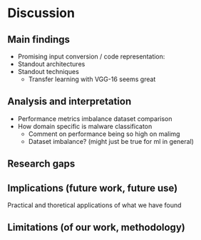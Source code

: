 # Discussion

## Main findings

- Promising input conversion / code representation:
- Standout architectures
- Standout techniques
  - Transfer learning with VGG-16 seems great

## Analysis and interpretation

- Performance metrics imbalance dataset comparison
- How domain specific is malware classificaton
  - Comment on performance being so high on malimg
  - Dataset imbalance? (might just be true for ml in general)

## Research gaps

<!-- Isa features in general, instruction width, other than endianness etc., unknown isas. -->

## Implications (future work, future use)

Practical and thoretical applications of what we have found

## Limitations (of our work, methodology)

<!--
Notes ml-isa
  - Capturing features (clemens, NLP papers) across multiple bytes when counting require large feature vectors. encoding worked well for n-grams, ie  < 8bit as smallest unit. NLP paper does not have f1 scores, lot of grpahs, but lacks hard numbers for different architectures.
  -
  - SVM performed best, fast learning little data, nice with incomplete binaries reduce viable training data.


 -->

